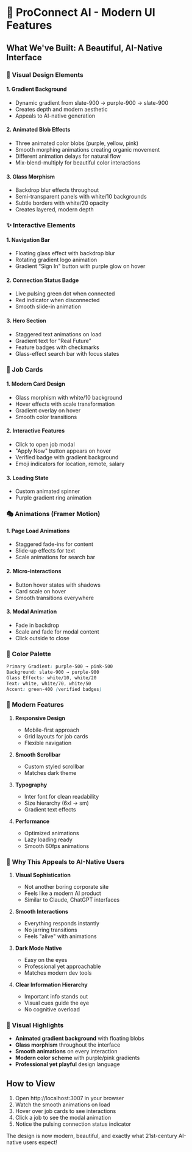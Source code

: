 # 🎨 ProConnect AI - Modern UI Features

## What We've Built: A Beautiful, AI-Native Interface

### 🌈 Visual Design Elements

#### 1. **Gradient Background**
- Dynamic gradient from slate-900 → purple-900 → slate-900
- Creates depth and modern aesthetic
- Appeals to AI-native generation

#### 2. **Animated Blob Effects**
- Three animated color blobs (purple, yellow, pink)
- Smooth morphing animations creating organic movement
- Different animation delays for natural flow
- Mix-blend-multiply for beautiful color interactions

#### 3. **Glass Morphism**
- Backdrop blur effects throughout
- Semi-transparent panels with white/10 backgrounds
- Subtle borders with white/20 opacity
- Creates layered, modern depth

### ✨ Interactive Elements

#### 1. **Navigation Bar**
- Floating glass effect with backdrop blur
- Rotating gradient logo animation
- Gradient "Sign In" button with purple glow on hover

#### 2. **Connection Status Badge**
- Live pulsing green dot when connected
- Red indicator when disconnected
- Smooth slide-in animation

#### 3. **Hero Section**
- Staggered text animations on load
- Gradient text for "Real Future"
- Feature badges with checkmarks
- Glass-effect search bar with focus states

### 🎯 Job Cards

#### 1. **Modern Card Design**
- Glass morphism with white/10 background
- Hover effects with scale transformation
- Gradient overlay on hover
- Smooth color transitions

#### 2. **Interactive Features**
- Click to open job modal
- "Apply Now" button appears on hover
- Verified badge with gradient background
- Emoji indicators for location, remote, salary

#### 3. **Loading State**
- Custom animated spinner
- Purple gradient ring animation

### 🎭 Animations (Framer Motion)

#### 1. **Page Load Animations**
- Staggered fade-ins for content
- Slide-up effects for text
- Scale animations for search bar

#### 2. **Micro-interactions**
- Button hover states with shadows
- Card scale on hover
- Smooth transitions everywhere

#### 3. **Modal Animation**
- Fade in backdrop
- Scale and fade for modal content
- Click outside to close

### 🎨 Color Palette

```css
Primary Gradient: purple-500 → pink-500
Background: slate-900 → purple-900
Glass Effects: white/10, white/20
Text: white, white/70, white/50
Accent: green-400 (verified badges)
```

### 📱 Modern Features

1. **Responsive Design**
   - Mobile-first approach
   - Grid layouts for job cards
   - Flexible navigation

2. **Smooth Scrollbar**
   - Custom styled scrollbar
   - Matches dark theme

3. **Typography**
   - Inter font for clean readability
   - Size hierarchy (6xl → sm)
   - Gradient text effects

4. **Performance**
   - Optimized animations
   - Lazy loading ready
   - Smooth 60fps animations

### 🚀 Why This Appeals to AI-Native Users

1. **Visual Sophistication**
   - Not another boring corporate site
   - Feels like a modern AI product
   - Similar to Claude, ChatGPT interfaces

2. **Smooth Interactions**
   - Everything responds instantly
   - No jarring transitions
   - Feels "alive" with animations

3. **Dark Mode Native**
   - Easy on the eyes
   - Professional yet approachable
   - Matches modern dev tools

4. **Clear Information Hierarchy**
   - Important info stands out
   - Visual cues guide the eye
   - No cognitive overload

### 📸 Visual Highlights

- **Animated gradient background** with floating blobs
- **Glass morphism** throughout the interface
- **Smooth animations** on every interaction
- **Modern color scheme** with purple/pink gradients
- **Professional yet playful** design language

## How to View

1. Open http://localhost:3007 in your browser
2. Watch the smooth animations on load
3. Hover over job cards to see interactions
4. Click a job to see the modal animation
5. Notice the pulsing connection status indicator

The design is now modern, beautiful, and exactly what 21st-century AI-native users expect!